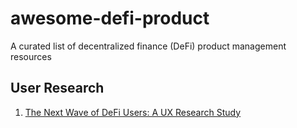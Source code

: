 # awesome-defi-product
A curated list of decentralized finance (DeFi) product management resources 

## User Research 
1. [The Next Wave of DeFi Users: A UX Research Study](https://medium.com/usegossamer/the-next-wave-of-defi-users-a-ux-research-study-f20f180c23a1)
